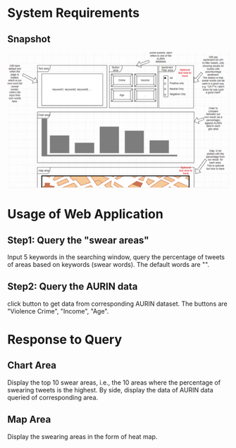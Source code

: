 # System Requirements

## Snapshot
![](./App_frontend_design.png)

# Usage of Web Application
## Step1: Query the "swear areas"
Input 5 keywords in the searching window, query the percentage of tweets of areas based on keywords (swear words). The default words are "".

## Step2: Query the AURIN data
click button to get data from corresponding AURIN dataset. The buttons are "Violence Crime", "Income", "Age".

# Response to Query

## Chart Area
Display the top 10 swear areas, i.e., the 10 areas where the percentage of swearing tweets is the highest. By side, display the data of AURIN data queried of corresponding area.

## Map Area
Display the swearing areas in the form of heat map.
